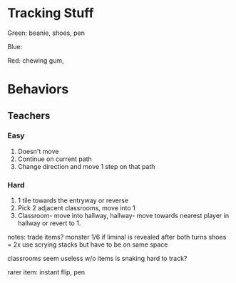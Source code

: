 # Tracking Stuff

Green: beanie, shoes, pen

Blue:

Red: chewing gum,

# Behaviors

## Teachers

### Easy
1. Doesn't move
2. Continue on current path
3. Change direction and move 1 step on that path

### Hard
1. 1 tile towards the entryway or reverse
2. Pick 2 adjacent classrooms, move into 1
3. Classroom- move into hallway, hallway- move towards nearest player in hallway or revert to 1.

notes:
trade items?
monster 1/6 if liminal is revealed after both turns
shoes = 2x use
scrying stacks but have to be on same space

classrooms seem useless w/o items
is snaking hard to track?

rarer item: instant flip, pen 
